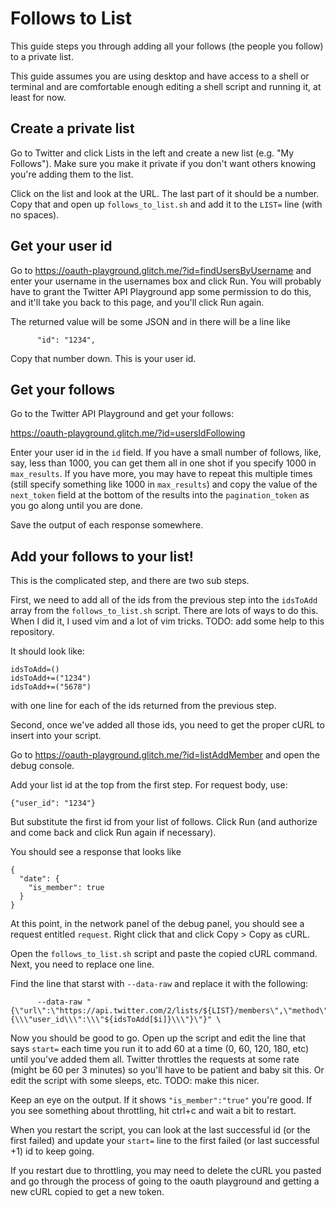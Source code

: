 # Follows to List

This guide steps you through adding all your follows (the people you follow) to a private list.

This guide assumes you are using desktop and have access to a shell or terminal and are comfortable enough
editing a shell script and running it, at least for now.

## Create a private list

Go to Twitter and click Lists in the left and create a new list (e.g. "My Follows"). Make sure you make it private
if you don't want others knowing you're adding them to the list.

Click on the list and look at the URL. The last part of it should be a number. Copy that and
open up `follows_to_list.sh` and add it to the `LIST=` line (with no spaces).

## Get your user id

Go to https://oauth-playground.glitch.me/?id=findUsersByUsername and enter your username
in the usernames box and click Run. You will probably have to grant the Twitter API Playground
app some permission to do this, and it'll take you back to this page, and you'll click Run again.

The returned value will be some JSON and in there will be a line like

```
      "id": "1234",
```

Copy that number down. This is your user id.

## Get your follows

Go to the Twitter API Playground and get your follows:

https://oauth-playground.glitch.me/?id=usersIdFollowing

Enter your user id in the `id` field. If you have a small number of follows, like, say, less than 1000, you
can get them all in one shot if you specify 1000 in `max_results`. If you have more, you may have to
repeat this multiple times (still specify something like 1000 in `max_results`) and copy the value of
the `next_token` field at the bottom of the results into the `pagination_token` as you go along until you
are done.

Save the output of each response somewhere.

## Add your follows to your list!

This is the complicated step, and there are two sub steps.

First, we need to add all of the ids from the previous step into the `idsToAdd` array from the `follows_to_list.sh`
script. There are lots of ways to do this. When I did it, I used vim and a lot of vim tricks. TODO: add some help
to this repository. 

It should look like:

```
idsToAdd=()
idsToAdd+=("1234")
idsToAdd+=("5678")
```

with one line for each of the ids returned from the previous step.

Second, once we've added all those ids, you need to get the proper cURL to insert into your script.

Go to https://oauth-playground.glitch.me/?id=listAddMember and open the debug console.

Add your list id at the top from the first step. For request body, use:

```
{"user_id": "1234"}
```

But substitute the first id from your list of follows. Click Run (and authorize and come back and click Run again
if necessary).

You should see a response that looks like

```
{
  "date": {
    "is_member": true
  }
}
```

At this point, in the network panel of the debug panel, you should see a request entitled `request`. Right click
that and click Copy > Copy as cURL.

Open the `follows_to_list.sh` script and paste the copied cURL command. Next, you need to replace one line.

Find the line that starst with `--data-raw` and replace it with the following:

```
      --data-raw "{\"url\":\"https://api.twitter.com/2/lists/${LIST}/members\",\"method\":\"POST\",\"body\":\"{\\\"user_id\\\":\\\"${idsToAdd[$i]}\\\"}\"}" \
```


Now you should be good to go. Open up the script and edit the line that says `start=` each time you run it to add 60
at a time (0, 60, 120, 180, etc) until you've added them all. Twitter throttles the requests at some rate (might be 60 per 3 minutes)
so you'll have to be patient and baby sit this. Or edit the script with some sleeps, etc. TODO: make this nicer.

Keep an eye on the output. If it shows `"is_member":"true"` you're good. If you see something about throttling, hit ctrl+c and wait a bit to restart.

When you restart the script, you can look at the last successful id (or the first failed) and update your `start=` line to the first failed (or
last successful +1) id to keep going.

If you restart due to throttling, you may need to delete the cURL you pasted and go through the process of going to the oauth playground
and getting a new cURL copied to get a new token.
